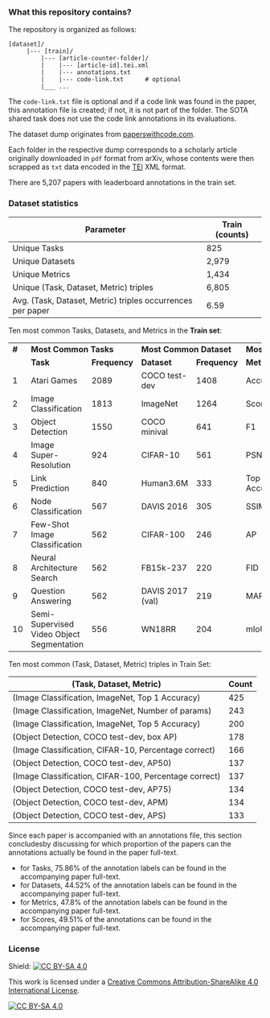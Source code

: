 <!--## SOTA? Tracking the State-of-the-Art Empirical Artificial Intelligence Research

The central activity around empirical AI research includes automated tasks defined via a task dataset for which machine learning models are developed whose performance can be evaluated by a standard set of evaluation metrics. Pushing the state-of-the-art boundaries in empirical AI research means optimizing the models developed for the tasks in terms of speed, accuracy, or storage. As such researchers in this domain often seem to ask the central question “What’s the state-of-the-art result for task XYZ right now?” 


Instead of seeking out the answer buried in the ranked list of documents via a search query made on traditional search engines, researchers instead look for the answer on community-curated leaderboards such as https://paperswithcode.com/ or https://orkg.org/benchmarks. These leaderboards are websites specifically designed to showcase the performance of all introduced machine learning models on a machine learning task dataset. As such researchers seeking to find out the best model performance on a task dataset can easily obtain this information on these websites via their performance trendline overviews showcasing various model performances over a task dataset over time.


In this Shared Task, we hope to go beyond the community curation of leaderboards and instead  realize the vision of obtaining the most efficient machine learning model capable of automatically detecting leaderboards. The efficiency of the submitted machine learning models as a solution to the shared task will be tested based on speed, model parameters, and leaderboard detection F1 measure.-->


### What this repository contains?
 
The repository is organized as follows:

```
[dataset]/	
     |--- [train]/
	     |--- [article-counter-folder]/
		 |    |--- [article-id].tei.xml
		 |    |--- annotations.txt
		 |    |--- code-link.txt	  # optional	
	     |___ ...
```
<!--     |--- [test1-few-shot]/		# hidden
	     |--- [article-counter-folder]/
		 |    |--- [article-id].tei.xml
		 |    |--- annotations.txt		# hidden
		 |    |--- code-link.txt	   # optional	
	     |___ ...
     |--- [test2-zero-shot]/		# hidden			
			 |--- [article-counter-folder]/
			 |    |--- [article-id].tei.xml
			 |    |--- annotations.txt		# hidden
			 |    |--- code-link.txt		   # optional	 
			 |___ ...-->

The `code-link.txt` file is optional and if a code link was found in the paper, this annotation file is created; if not, it is not part of the folder. The SOTA shared task does not use the code link annotations in its evaluations.

The dataset dump originates from [paperswithcode.com](https://paperswithcode.com/).

Each folder in the respective dump corresponds to a scholarly article
originally downloaded in `pdf` format from arXiv, whose contents were then
scrapped as `txt` data encoded in the [TEI](https://en.wikipedia.org/wiki/Text_Encoding_Initiative) XML format.

<!--
Of the 5207 papers in the train set, only 625 papers reported their code links as a mention within the paper's text. Similarly, of the 2242 papers in the test set, only 215 papers reported their code links as a mention within the paper's text. Whereever found, for the two repositories respectively, the code link annotations are included in the file `code-link.txt`.
-->

There are 5,207 papers with leaderboard annotations in the train set.

### Dataset statistics

| Parameter | Train (counts) |
| --- | --- |
| Unique Tasks | 825 |
| Unique Datasets | 2,979 |
| Unique Metrics | 1,434 |
| Unique (Task, Dataset, Metric) triples | 6,805 |
| Avg. (Task, Dataset, Metric) triples occurrences per paper | 6.59 |

Ten most common Tasks, Datasets, and Metrics in the **Train set**:
<table>
  <tr>
    <td> <b>#</b> </td>
    <td colspan="2"><b>Most Common Tasks</b></td>
    <td colspan="2"><b>Most Common Dataset</b></td>
    <td colspan="2"><b>Most Common Metric</b></td>
  </tr>
  <tr>
    <td>  </td>
    <td><b>Task</b></td>
    <td><b>Frequency</b></td>
    <td><b>Dataset</b></td>
    <td><b>Frequency</b></td>
    <td><b>Metric</b></td>
    <td><b>Frequency</b></td>
  </tr>
  <tr>
		<td>1</td>
		<td>Atari Games</td>
		<td>2089</td>
		<td>COCO test-dev</td>
		<td>1408</td>
		<td>Accuracy</td>
		<td>3771</td>
	</tr>
	<tr>
		<td>2</td>
		<td>Image Classification</td>
		<td>1813</td>
		<td>ImageNet</td>
		<td>1264</td>
		<td>Score</td>
		<td>2146</td>
	</tr>
	<tr>
		<td>3</td>
		<td>Object Detection</td>
		<td>1550</td>
		<td>COCO minival</td>
		<td>641</td>
		<td>F1</td>
		<td>1055</td>
	</tr>
	<tr>
		<td>4</td>
		<td>Image Super-Resolution</td>
		<td>924</td>
		<td>CIFAR-10</td>
		<td>561</td>
		<td>PSNR</td>
		<td>981</td>
	</tr>
	<tr>
		<td>5</td>
		<td>Link Prediction</td>
		<td>840</td>
		<td>Human3.6M</td>
		<td>333</td>
		<td>Top 1 Accuracy</td>
		<td>655</td>
	</tr>
	<tr>
		<td>6</td>
		<td>Node Classification</td>
		<td>567</td>
		<td>DAVIS 2016</td>
		<td>305</td>
		<td>SSIM</td>
		<td>629</td>
	</tr>
	<tr>
		<td>7</td>
		<td>Few-Shot Image Classification</td>
		<td>562</td>
		<td>CIFAR-100</td>
		<td>246</td>
		<td>AP</td>
		<td>474</td>
	</tr>
	<tr>
		<td>8</td>
		<td>Neural Architecture Search</td>
		<td>562</td>
		<td>FB15k-237</td>
		<td>220</td>
		<td>FID</td>
		<td>413</td>
	</tr>
	<tr>
		<td>9</td>
		<td>Question Answering</td>
		<td>562</td>
		<td>DAVIS 2017 (val)</td>
		<td>219</td>
		<td>MAP</td>
		<td>402</td>
	</tr>
	<tr>
		<td>10</td>
		<td>Semi-Supervised Video Object Segmentation</td>
		<td>556</td>
		<td>WN18RR</td>
		<td>204</td>
		<td>mIoU</td>
		<td>401</td>
	</tr>
</table>

Ten most common (Task, Dataset, Metric) triples in Train Set:

| (Task, Dataset, Metric) | Count |
| --- | --- |
| (Image Classification, ImageNet, Top 1 Accuracy) | 425 |
| (Image Classification, ImageNet, Number of params) | 243 |
| (Image Classification, ImageNet, Top 5 Accuracy) | 200 |
| (Object Detection, COCO test-dev, box AP) | 178 |
| (Image Classification, CIFAR-10, Percentage correct) | 166 |
| (Object Detection, COCO test-dev, AP50) | 137 |
| (Image Classification, CIFAR-100, Percentage correct) | 137 |
| (Object Detection, COCO test-dev, AP75) | 134 |
| (Object Detection, COCO test-dev, APM) | 134 |
| (Object Detection, COCO test-dev, APS) | 133 |

Since each paper is accompanied with an annotations file, this section concludesby discussing for which proportion of the papers can the annotations actually be found in the paper full-text.

- for Tasks, 75.86% of the annotation labels can be found in the accompanying paper full-text.
- for Datasets, 44.52% of the annotation labels can be found in the accompanying paper full-text.
- for Metrics, 47.8% of the annotation labels can be found in the accompanying paper full-text.
- for Scores, 49.51% of the annotations can be found in the accompanying paper full-text.

<!--
### Rough Timeline:

September 5, 2023 - first version training dataset public release and test dataset private release
-->

### License

Shield: [![CC BY-SA 4.0][cc-by-sa-shield]][cc-by-sa]

This work is licensed under a
[Creative Commons Attribution-ShareAlike 4.0 International License][cc-by-sa].

[![CC BY-SA 4.0][cc-by-sa-image]][cc-by-sa]

[cc-by-sa]: http://creativecommons.org/licenses/by-sa/4.0/
[cc-by-sa-image]: https://licensebuttons.net/l/by-sa/4.0/88x31.png
[cc-by-sa-shield]: https://img.shields.io/badge/License-CC%20BY--SA%204.0-lightgrey.svg
